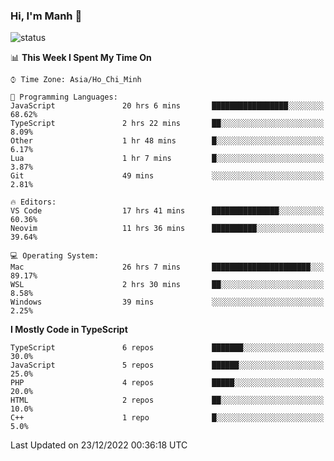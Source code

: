 ### Hi, I'm Manh 👋

![status](https://badge.stateful.com/manhhn01/status.svg)

<!--START_SECTION:waka-->
📊 **This Week I Spent My Time On** 

```text
⌚︎ Time Zone: Asia/Ho_Chi_Minh

💬 Programming Languages: 
JavaScript               20 hrs 6 mins       █████████████████░░░░░░░░   68.62% 
TypeScript               2 hrs 22 mins       ██░░░░░░░░░░░░░░░░░░░░░░░   8.09% 
Other                    1 hr 48 mins        █░░░░░░░░░░░░░░░░░░░░░░░░   6.17% 
Lua                      1 hr 7 mins         █░░░░░░░░░░░░░░░░░░░░░░░░   3.87% 
Git                      49 mins             ░░░░░░░░░░░░░░░░░░░░░░░░░   2.81%

🔥 Editors: 
VS Code                  17 hrs 41 mins      ███████████████░░░░░░░░░░   60.36% 
Neovim                   11 hrs 36 mins      ██████████░░░░░░░░░░░░░░░   39.64%

💻 Operating System: 
Mac                      26 hrs 7 mins       ██████████████████████░░░   89.17% 
WSL                      2 hrs 30 mins       ██░░░░░░░░░░░░░░░░░░░░░░░   8.58% 
Windows                  39 mins             ░░░░░░░░░░░░░░░░░░░░░░░░░   2.25%

```

**I Mostly Code in TypeScript** 

```text
TypeScript               6 repos             ███████░░░░░░░░░░░░░░░░░░   30.0% 
JavaScript               5 repos             ██████░░░░░░░░░░░░░░░░░░░   25.0% 
PHP                      4 repos             █████░░░░░░░░░░░░░░░░░░░░   20.0% 
HTML                     2 repos             ██░░░░░░░░░░░░░░░░░░░░░░░   10.0% 
C++                      1 repo              █░░░░░░░░░░░░░░░░░░░░░░░░   5.0%

```



 Last Updated on 23/12/2022 00:36:18 UTC
<!--END_SECTION:waka-->
